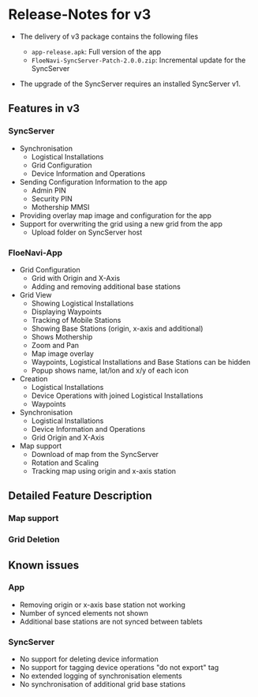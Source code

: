 # Release-Notes for v3

- The delivery of v3 package contains the following files
  - `app-release.apk`: Full version of the app
  - `FloeNavi-SyncServer-Patch-2.0.0.zip`: Incremental update for the SyncServer
  
- The upgrade of the SyncServer requires an installed SyncServer v1.

## Features in v3

### SyncServer

- Synchronisation
  - Logistical Installations
  - Grid Configuration
  - Device Information and Operations
- Sending Configuration Information to the app
  - Admin PIN
  - Security PIN
  - Mothership MMSI
- Providing overlay map image and configuration for the app
- Support for overwriting the grid using a new grid from the app
  - Upload folder on SyncServer host

### FloeNavi-App

- Grid Configuration
  - Grid with Origin and X-Axis
  - Adding and removing additional base stations
- Grid View
  - Showing Logistical Installations
  - Displaying Waypoints
  - Tracking of Mobile Stations
  - Showing Base Stations (origin, x-axis and additional)
  - Shows Mothership
  - Zoom and Pan
  - Map image overlay
  - Waypoints, Logistical Installations and Base Stations can be hidden
  - Popup shows name, lat/lon and x/y of each icon
- Creation
  - Logistical Installations
  - Device Operations with joined Logistical Installations
  - Waypoints
- Synchronisation
  - Logistical Installations
  - Device Information and Operations
  - Grid Origin and X-Axis
- Map support
  - Download of map from the SyncServer
  - Rotation and Scaling
  - Tracking map using origin and x-axis station

## Detailed Feature Description

### Map support

### Grid Deletion

## Known issues

### App

- Removing origin or x-axis base station not working
- Number of synced elements not shown
- Additional base stations are not synced between tablets

### SyncServer

- No support for deleting device information
- No support for tagging device operations "do not export" tag
- No extended logging of synchronisation elements
- No synchronisation of additional grid base stations
